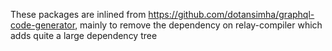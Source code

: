 These packages are inlined from https://github.com/dotansimha/graphql-code-generator, mainly to remove the dependency on relay-compiler which adds quite a large dependency tree
